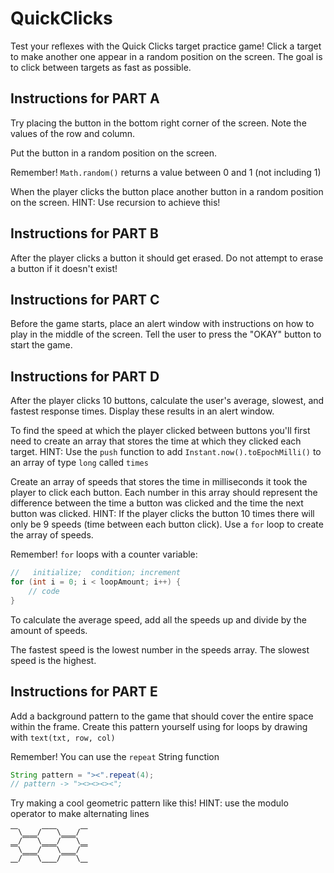 # QuickClicks

Test your reflexes with the Quick Clicks target practice game! Click a target to make another one appear in a random position on the screen. The goal is to click between targets as fast as possible.

## Instructions for PART A

Try placing the button in the bottom right corner of the screen. Note the values of the row and column.

Put the button in a random position on the screen.

Remember! `Math.random()` returns a value between 0 and 1 (not including 1)

When the player clicks the button place another button in a random position on the screen. HINT: Use recursion to achieve this!

## Instructions for PART B

After the player clicks a button it should get erased. Do not attempt to erase a button if it doesn't exist!

## Instructions for PART C

Before the game starts, place an alert window with instructions on how to play in the middle of the screen. Tell the user to press the "OKAY" button to start the game.

## Instructions for PART D

After the player clicks 10 buttons, calculate the user's average, slowest, and fastest response times. Display these results in an alert window.

To find the speed at which the player clicked between buttons you'll first need to create an array that stores the time at which they clicked each target. HINT: Use the `push` function to add `Instant.now().toEpochMilli()` to an array of type `long` called `times`

Create an array of speeds that stores the time in milliseconds it took the player to click each button. Each number in this array should represent the difference between the time a button was clicked and the time the next button was clicked. HINT: If the player clicks the button 10 times there will only be 9 speeds (time between each button click). Use a `for` loop to create the array of speeds.

Remember! `for` loops with a counter variable:

```java
//   initialize;  condition; increment
for (int i = 0; i < loopAmount; i++) {
	// code
}
```

To calculate the average speed, add all the speeds up and divide by the amount of speeds.

The fastest speed is the lowest number in the speeds array. The slowest speed is the highest.

## Instructions for PART E

Add a background pattern to the game that should cover the entire space within the frame. Create this pattern yourself using for loops by drawing with `text(txt, row, col)`

Remember! You can use the `repeat` String function

```java
String pattern = "><".repeat(4);
// pattern -> "><><><><";
```

Try making a cool geometric pattern like this! HINT: use the modulo operator to make alternating lines

```
⎺\⎽⎽/⎺⎺\⎽⎽/⎺
⎽/⎺⎺\⎽⎽/⎺⎺\⎽
⎺\⎽⎽/⎺⎺\⎽⎽/⎺
⎽/⎺⎺\⎽⎽/⎺⎺\⎽
```
